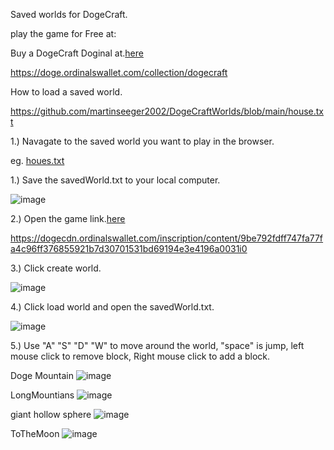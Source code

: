 Saved worlds for DogeCraft.

play the game for Free at: 

Buy a DogeCraft Doginal at.[here]([URL](https://dogecdn.ordinalswallet.com/inscription/content/9be792fdff747fa77fa4c96ff376855921b7d30701531bd69194e3e4196a0031i0))

https://doge.ordinalswallet.com/collection/dogecraft

How to load a saved world.

https://github.com/martinseeger2002/DogeCraftWorlds/blob/main/house.txt

1.) Navagate to the saved world you want to play in the browser.

eg. [houes.txt](https://github.com/martinseeger2002/DogeCraftWorlds/blob/main/house.txt)

1.) Save the savedWorld.txt to your local computer.

![image](https://github.com/user-attachments/assets/bd083968-f706-4657-95d9-bef3f4f21049)

2.) Open the game link.[here](https://dogecdn.ordinalswallet.com/inscription/content/9be792fdff747fa77fa4c96ff376855921b7d30701531bd69194e3e4196a0031i0)

https://dogecdn.ordinalswallet.com/inscription/content/9be792fdff747fa77fa4c96ff376855921b7d30701531bd69194e3e4196a0031i0

3.) Click create world.

![image](https://github.com/user-attachments/assets/fc0adaaf-9314-4159-8c06-ff37eed9de97)

4.) Click load world and open the savedWorld.txt.

![image](https://github.com/user-attachments/assets/67e1db33-7a5f-4b28-82ad-a03a38be1529)

5.) Use "A" "S" "D" "W" to move around the world, "space" is jump, left mouse click to remove block, Right mouse click to add a block. 

Doge Mountain 
![image](https://github.com/user-attachments/assets/08f7d349-261c-432d-a196-03047a254e5e)

LongMountians
![image](https://github.com/user-attachments/assets/e6d5d267-93c2-422a-ab46-1887deb3d6ce)

giant hollow sphere
![image](https://github.com/user-attachments/assets/a11a5932-e80d-4a6b-b5d4-bcf3563e407d)

ToTheMoon
![image](https://github.com/user-attachments/assets/353303b4-6248-47e7-a00e-7550383729e1)

